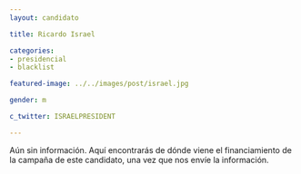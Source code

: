 ```yaml
---
layout: candidato

title: Ricardo Israel

categories: 
- presidencial
- blacklist

featured-image: ../../images/post/israel.jpg

gender: m

c_twitter: ISRAELPRESIDENT

---
```


Aún sin información. Aquí encontrarás de dónde viene el financiamiento de la campaña de este candidato, una vez que nos envíe la información.



